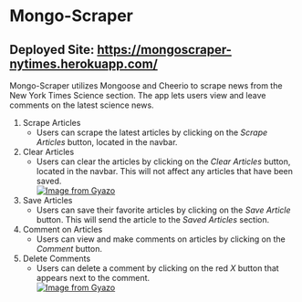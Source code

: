 # Mongo-Scraper
## Deployed Site: https://mongoscraper-nytimes.herokuapp.com/
Mongo-Scraper utilizes Mongoose and Cheerio to scrape news from the New York Times Science section. The app lets users view and leave comments on the latest science news.
1. Scrape Articles
    + Users can scrape the latest articles by clicking on the *Scrape Articles* button, located in the navbar.
2. Clear Articles
    +  Users can clear the articles by clicking on the *Clear Articles* button, located in the navbar. This will not affect any articles that have been saved.  
    [![Image from Gyazo](https://i.gyazo.com/c43246a96cefd52e3bb811c2adc9329a.gif)](https://gyazo.com/c43246a96cefd52e3bb811c2adc9329a)
3. Save Articles
    +  Users can save their favorite articles by clicking on the *Save Article* button. This will send the article to the *Saved Articles* section.
4. Comment on Articles 
    +  Users can view and make comments on articles by clicking on the *Comment* button.
5. Delete Comments
    +  Users can delete a comment by clicking on the red *X* button that appears next to the comment.  
    [![Image from Gyazo](https://i.gyazo.com/005cfd675df07534f8c0cc48bdf92344.gif)](https://gyazo.com/005cfd675df07534f8c0cc48bdf92344)
